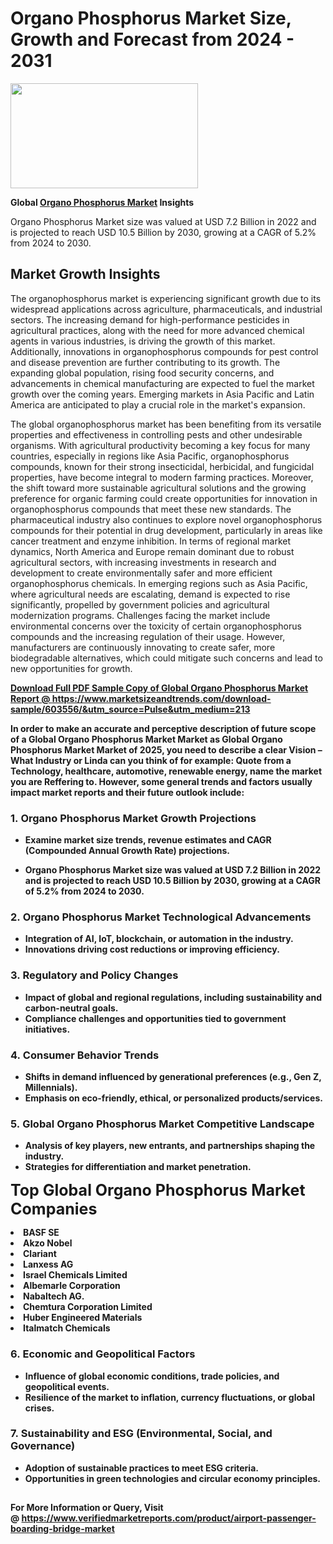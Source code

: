 <H1>Organo Phosphorus Market Size, Growth and Forecast from 2024 - 2031</H1><img class="aligncenter size-medium wp-image-584254" src="https://thirdeyenews.in/wp-content/uploads/2024/09/Global-Market-Research-300x168.jpeg" alt="" width="300" height="168" /><p><strong>Global&nbsp;<a href="https://www.marketsizeandtrends.com/download-sample/603556/&amp;utm_source=Pulse&amp;utm_medium=213">Organo Phosphorus Market</a> Insights</strong></p><p>Organo Phosphorus Market size was valued at USD 7.2 Billion in 2022 and is projected to reach USD 10.5 Billion by 2030, growing at a CAGR of 5.2% from 2024 to 2030.</p><p><h2>Market Growth Insights</h2> <p>The organophosphorus market is experiencing significant growth due to its widespread applications across agriculture, pharmaceuticals, and industrial sectors. The increasing demand for high-performance pesticides in agricultural practices, along with the need for more advanced chemical agents in various industries, is driving the growth of this market. Additionally, innovations in organophosphorus compounds for pest control and disease prevention are further contributing to its growth. The expanding global population, rising food security concerns, and advancements in chemical manufacturing are expected to fuel the market growth over the coming years. Emerging markets in Asia Pacific and Latin America are anticipated to play a crucial role in the market's expansion.</p> <p><strong><a href="#"></a></strong></p> <p>The global organophosphorus market has been benefiting from its versatile properties and effectiveness in controlling pests and other undesirable organisms. With agricultural productivity becoming a key focus for many countries, especially in regions like Asia Pacific, organophosphorus compounds, known for their strong insecticidal, herbicidal, and fungicidal properties, have become integral to modern farming practices. Moreover, the shift toward more sustainable agricultural solutions and the growing preference for organic farming could create opportunities for innovation in organophosphorus compounds that meet these new standards. The pharmaceutical industry also continues to explore novel organophosphorus compounds for their potential in drug development, particularly in areas like cancer treatment and enzyme inhibition. In terms of regional market dynamics, North America and Europe remain dominant due to robust agricultural sectors, with increasing investments in research and development to create environmentally safer and more efficient organophosphorus chemicals. In emerging regions such as Asia Pacific, where agricultural needs are escalating, demand is expected to rise significantly, propelled by government policies and agricultural modernization programs. Challenges facing the market include environmental concerns over the toxicity of certain organophosphorus compounds and the increasing regulation of their usage. However, manufacturers are continuously innovating to create safer, more biodegradable alternatives, which could mitigate such concerns and lead to new opportunities for growth. <p><strong><a href="#"></p><p><span class=""><strong>Download Full PDF Sample Copy of Global Organo Phosphorus Market Report</strong> @ <a href="https://www.marketsizeandtrends.com/download-sample/603556/&amp;utm_source=Pulse&amp;utm_medium=213" target="_blank">https://www.marketsizeandtrends.com/download-sample/603556/&amp;utm_source=Pulse&amp;utm_medium=213</a></span></p><p>In order to make an accurate and perceptive description of future scope of a Global&nbsp;Organo Phosphorus Market Market as Global&nbsp;Organo Phosphorus Market Market of 2025, you need to describe a clear Vision &ndash; What Industry or Linda can you think of for example: Quote from a Technology, healthcare, automotive, renewable energy, name the market you are Reffering to. However, some general trends and factors usually impact market reports and their future outlook include:</p><h3>1.&nbsp;<strong>Organo Phosphorus Market Growth Projections</strong></h3><ul><li>Examine market size trends, revenue estimates and CAGR (Compounded Annual Growth Rate) projections.</li><li><p>Organo Phosphorus Market size was valued at USD 7.2 Billion in 2022 and is projected to reach USD 10.5 Billion by 2030, growing at a CAGR of 5.2% from 2024 to 2030.</p></li></ul><h3>2.&nbsp;<strong>Organo Phosphorus Market Technological Advancements</strong></h3><ul><li>Integration of AI, IoT, blockchain, or automation in the industry.</li><li>Innovations driving cost reductions or improving efficiency.</li></ul><h3>3.&nbsp;<strong>Regulatory and Policy Changes</strong></h3><ul><li>Impact of global and regional regulations, including sustainability and carbon-neutral goals.</li><li>Compliance challenges and opportunities tied to government initiatives.</li></ul><h3>4.&nbsp;<strong>Consumer Behavior Trends</strong></h3><ul><li>Shifts in demand influenced by generational preferences (e.g., Gen Z, Millennials).</li><li>Emphasis on eco-friendly, ethical, or personalized products/services.</li></ul><h3>5.&nbsp;<strong>Global Organo Phosphorus Market Competitive Landscape</strong></h3><ul><li>Analysis of key players, new entrants, and partnerships shaping the industry.</li><li>Strategies for differentiation and market penetration.</li></ul><p data-pm-slice="1 1 []"><span style="color: inherit; font-family: inherit; font-size: 25px;">Top Global Organo Phosphorus Market Companies</span></p><div class="" data-test-id=""><p><li>BASF SE</li><li> Akzo Nobel</li><li> Clariant</li><li> Lanxess AG</li><li> Israel Chemicals Limited</li><li> Albemarle Corporation</li><li> Nabaltech AG.</li><li> Chemtura Corporation Limited</li><li> Huber Engineered Materials</li><li> Italmatch Chemicals</li></p></div><h3>6.&nbsp;<strong>Economic and Geopolitical Factors</strong></h3><ul><li>Influence of global economic conditions, trade policies, and geopolitical events.</li><li>Resilience of the market to inflation, currency fluctuations, or global crises.</li></ul><h3>7.&nbsp;<strong>Sustainability and ESG (Environmental, Social, and Governance)</strong></h3><ul><li>Adoption of sustainable practices to meet ESG criteria.</li><li>Opportunities in green technologies and circular economy principles.</li></ul><h2><strong style="font-size: 14px;">For More Information or Query, Visit @&nbsp;</strong><a style="background-color: #ffffff; font-size: 14px;" href="https://www.marketsizeandtrends.com/report/organo-phosphorus-market/" target="_blank">https://www.verifiedmarketreports.com/product/airport-passenger-boarding-bridge-market</a></h2>
